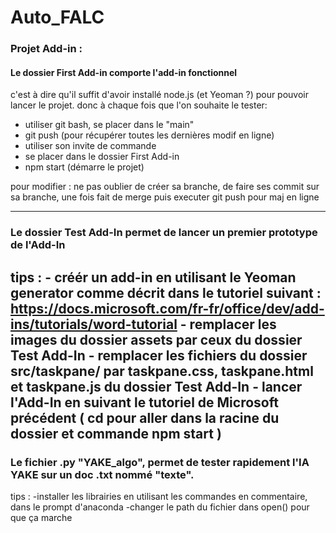 # Auto_FALC

### Projet Add-in : 
#### Le dossier First Add-in comporte l'add-in fonctionnel
c'est à dire qu'il suffit d'avoir installé node.js (et Yeoman ?) pour pouvoir lancer le projet.
donc à chaque fois que l'on souhaite le tester:
- utiliser git bash, se placer dans le "main"
- git push (pour récupérer toutes les dernières modif en ligne)
- utiliser son invite de commande
- se placer dans le dossier First Add-in
- npm start (démarre le projet)

pour modifier : ne pas oublier de créer sa branche, de faire ses commit sur sa branche, une fois fait de merge puis executer git push pour maj en ligne

-----------------------------------------------------------------------------------------------------------------------------------------------------------------------------------------
### Le dossier Test Add-In permet de lancer un premier prototype de l'Add-In
tips : - créér un add-in en utilisant le Yeoman generator comme décrit dans le tutoriel suivant : https://docs.microsoft.com/fr-fr/office/dev/add-ins/tutorials/word-tutorial
       - remplacer les images du dossier assets par ceux du dossier Test Add-In
       - remplacer les fichiers du dossier src/taskpane/ par taskpane.css, taskpane.html et taskpane.js du dossier Test Add-In
       - lancer l'Add-In en suivant le tutoriel de Microsoft précédent ( cd pour aller dans la racine du dossier et commande npm start )
-----------------------------------------------------------------------------------------------------------------------------------------------------------------------------------------

### Le fichier .py "YAKE_algo", permet de tester rapidement l'IA YAKE sur un doc .txt nommé "texte".
tips : -installer les librairies en utilisant les commandes en commentaire, dans le prompt d'anaconda
       -changer le path du fichier dans open() pour que ça marche
 
